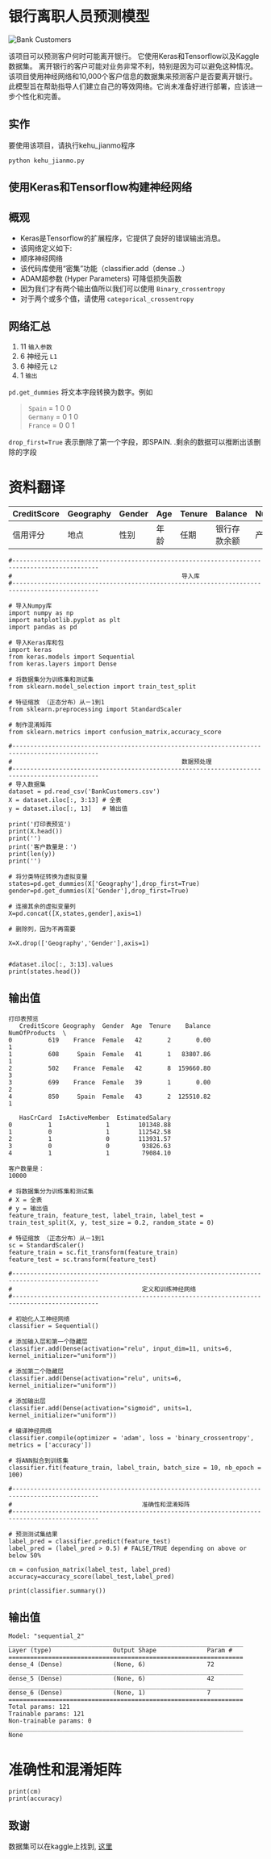 # 银行离职人员预测模型

![Bank Customers](https://gss0.baidu.com/94o3dSag_xI4khGko9WTAnF6hhy/zhidao/pic/item/c8ea15ce36d3d539ee64cf8d3787e950352ab027.jpg "Bank Customers")

该项目可以预测客户何时可能离开银行。 它使用Keras和Tensorflow以及Kaggle数据集。
离开银行的客户可能对业务非常不利，特别是因为可以避免这种情况。该项目使用神经网络和10,000个客户信息的数据集来预测客户是否要离开银行。
此模型旨在帮助指导人们建立自己的等效网络。它尚未准备好进行部署，应该进一步个性化和完善。

## 实作

要使用该项目，请执行kehu_jianmo程序

```
python kehu_jianmo.py
````

  

## 使用Keras和Tensorflow构建神经网络

## 概观 

- Keras是Tensorflow的扩展程序，它提供了良好的错误输出消息。
- 该网络定义如下:
- 顺序神经网络
- 该代码库使用“密集”功能（classifier.add（dense ..）
- ADAM超参数 (Hyper Parameters) 可降低损失函数
- 因为我们才有两个输出值所以我们可以使用 `Binary_crossentropy` 
- 对于两个或多个值，请使用 `categorical_crossentropy`

## 网络汇总

1. 11 `输入参数`  
2. 6 神经元 `L1`  
3. 6 神经元 `L2`   
4. 1 `输出`  



`pd.get_dummies` 将文本字段转换为数字。例如

> `Spain`   = 1 0 0   
> `Germany` = 0 1 0  
> `France`  = 0 0 1

`drop_first=True` 表示删除了第一个字段，即SPAIN. .剩余的数据可以推断出该删除的字段


# 资料翻译

| CreditScore        | Geography           | Gender  | Age  | Tenure  | Balance  | NumOfProducts  | HasCrCard  |IsActiveMember  | EstimatedSalary  | Exited  |
| ------------- |-------------| -----|-------------| -------------| -------------| -------------| -------------| -------------| -------------| -------------| 
| 信用评分     | 地点| 性别 | 年龄 | 任期 | 银行存款余额 | 产品数量 | 有信用卡吗？ | 是活跃会员吗？ | 估计薪水 | 离开银行了吗 |


```
#----------------------------------------------------------------------------------------------
#                                               导入库
#----------------------------------------------------------------------------------------------

# 导入Numpy库
import numpy as np
import matplotlib.pyplot as plt
import pandas as pd

# 导入Keras库和包
import keras
from keras.models import Sequential
from keras.layers import Dense

# 将数据集分为训练集和测试集
from sklearn.model_selection import train_test_split

# 特征缩放 （正态分布）从－1到1 
from sklearn.preprocessing import StandardScaler

# 制作混淆矩阵
from sklearn.metrics import confusion_matrix,accuracy_score

```
  

```
#----------------------------------------------------------------------------------------------
#                                               数据预处理
#----------------------------------------------------------------------------------------------
# 导入数据集
dataset = pd.read_csv('BankCustomers.csv')
X = dataset.iloc[:, 3:13] # 全表
y = dataset.iloc[:, 13]   # 输出值

print('打印表预览')
print(X.head())
print('')
print('客户数量是：')
print(len(y))
print('')

# 将分类特征转换为虚拟变量
states=pd.get_dummies(X['Geography'],drop_first=True)
gender=pd.get_dummies(X['Gender'],drop_first=True)

# 连接其余的虚拟变量列
X=pd.concat([X,states,gender],axis=1)

# 删除列，因为不再需要

X=X.drop(['Geography','Gender'],axis=1)


#dataset.iloc[:, 3:13].values
print(states.head())
```
 
## 输出值 

```
打印表预览
   CreditScore Geography  Gender  Age  Tenure    Balance  NumOfProducts  \
0          619    France  Female   42       2       0.00              1   
1          608     Spain  Female   41       1   83807.86              1   
2          502    France  Female   42       8  159660.80              3   
3          699    France  Female   39       1       0.00              2   
4          850     Spain  Female   43       2  125510.82              1   

   HasCrCard  IsActiveMember  EstimatedSalary  
0          1               1        101348.88  
1          0               1        112542.58  
2          1               0        113931.57  
3          0               0         93826.63  
4          1               1         79084.10  

客户数量是：
10000
```


```
# 将数据集分为训练集和测试集
# X = 全表
# y = 输出值
feature_train, feature_test, label_train, label_test = train_test_split(X, y, test_size = 0.2, random_state = 0)

# 特征缩放 （正态分布）从－1到1 
sc = StandardScaler()
feature_train = sc.fit_transform(feature_train)
feature_test = sc.transform(feature_test)
```
  
```
#----------------------------------------------------------------------------------------------
#                                    定义和训练神经网络
#----------------------------------------------------------------------------------------------

# 初始化人工神经网络
classifier = Sequential()

# 添加输入层和第一个隐藏层
classifier.add(Dense(activation="relu", input_dim=11, units=6, kernel_initializer="uniform"))

# 添加第二个隐藏层
classifier.add(Dense(activation="relu", units=6, kernel_initializer="uniform"))

# 添加输出层
classifier.add(Dense(activation="sigmoid", units=1, kernel_initializer="uniform"))

# 编译神经网络
classifier.compile(optimizer = 'adam', loss = 'binary_crossentropy', metrics = ['accuracy'])

# 将ANN拟合到训练集
classifier.fit(feature_train, label_train, batch_size = 10, nb_epoch = 100)
```

```
#----------------------------------------------------------------------------------------------
#                                    准确性和混淆矩阵
#----------------------------------------------------------------------------------------------

# 预测测试集结果
label_pred = classifier.predict(feature_test)
label_pred = (label_pred > 0.5) # FALSE/TRUE depending on above or below 50%

cm = confusion_matrix(label_test, label_pred)  
accuracy=accuracy_score(label_test,label_pred)
```

```
print(classifier.summary())
```

## 输出值

```
Model: "sequential_2"
_________________________________________________________________
Layer (type)                 Output Shape              Param #   
=================================================================
dense_4 (Dense)              (None, 6)                 72        
_________________________________________________________________
dense_5 (Dense)              (None, 6)                 42        
_________________________________________________________________
dense_6 (Dense)              (None, 1)                 7         
=================================================================
Total params: 121
Trainable params: 121
Non-trainable params: 0
_________________________________________________________________
None
```

# 准确性和混淆矩阵

```
print(cm)
print(accuracy)
```


## 致谢

数据集可以在kaggle上找到, [这里](https://www.kaggle.com/demohit/predict-your-customer-will-leave-bank/data)

